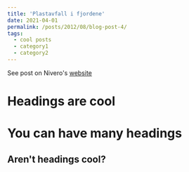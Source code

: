 ```yaml
---
title: 'Plastavfall i fjordene'
date: 2021-04-01
permalink: /posts/2012/08/blog-post-4/
tags:
  - cool posts
  - category1
  - category2
---
```


See post on Nivero's [website](https://www.nivero.no/blogg/plastavfall-i-fjordene)

Headings are cool
======

You can have many headings
======

Aren't headings cool?
------
